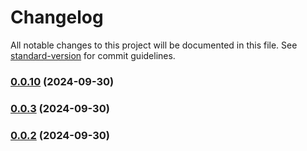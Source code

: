 # Changelog

All notable changes to this project will be documented in this file. See [standard-version](https://github.com/conventional-changelog/standard-version) for commit guidelines.

### [0.0.10](https://github.com/manferlo81/action-tag-name-filter-test/compare/v0.0.3...v0.0.10) (2024-09-30)

### [0.0.3](https://github.com/manferlo81/action-tag-name-filter-test/compare/v0.0.2...v0.0.3) (2024-09-30)

### [0.0.2](https://github.com/manferlo81/action-tag-name-filter-test/compare/v0.0.1...v0.0.2) (2024-09-30)
